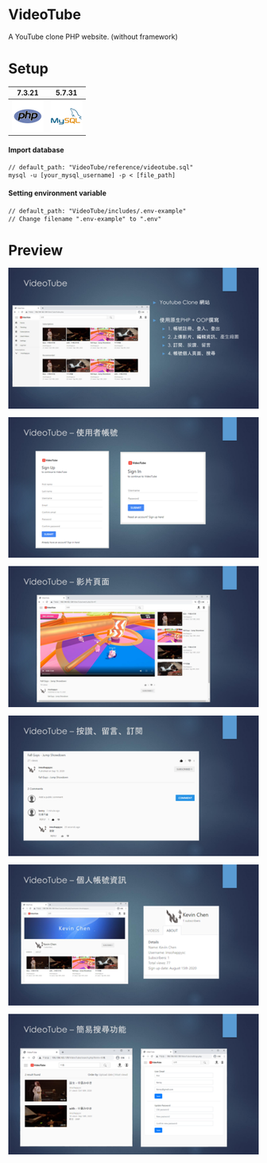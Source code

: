 # VideoTube
A YouTube clone PHP website. (without framework)

# Setup
| 7.3.21 | 5.7.31
|:---:|:---:|
<img src="reference/php_icon.png" width="64"/> | <img src="reference/mysql_icon.png" width="64"/>

#### Import database
```
// default_path: "VideoTube/reference/videotube.sql"
mysql -u [your_mysql_username] -p < [file_path]
```

#### Setting environment variable
```
// default_path: "VideoTube/includes/.env-example"
// Change filename ".env-example" to ".env"
```

# Preview
  
![preview1](reference/preview/VideoTube-1.jpg)

![preview2](reference/preview/VideoTube-2.jpg)

![preview3](reference/preview/VideoTube-3.jpg)

![preview4](reference/preview/VideoTube-4.jpg)

![preview5](reference/preview/VideoTube-5.jpg)

![preview6](reference/preview/VideoTube-6.jpg)
